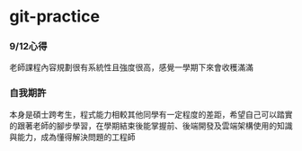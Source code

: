 # git-practice
### **9/12心得**
老師課程內容規劃很有系統性且強度很高，感覺一學期下來會收穫滿滿

### **自我期許**
本身是碩士跨考生，程式能力相較其他同學有一定程度的差距，希望自己可以踏實的跟著老師的腳步學習，在學期結束後能掌握前、後端開發及雲端架構使用的知識與能力，成為懂得解決問題的工程師 
